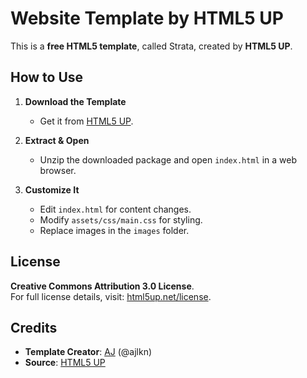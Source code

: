# Website Template by HTML5 UP

This is a **free HTML5 template**, called Strata, created by **HTML5 UP**.

## How to Use

1. **Download the Template**  
   - Get it from [HTML5 UP](https://html5up.net/strata).

2. **Extract & Open**  
   - Unzip the downloaded package and open `index.html` in a web browser.

3. **Customize It**  
   - Edit `index.html` for content changes.
   - Modify `assets/css/main.css` for styling.
   - Replace images in the `images` folder.

## License

**Creative Commons Attribution 3.0 License**.<br>
For full license details, visit: [html5up.net/license](https://html5up.net/license).

## Credits

- **Template Creator**: [AJ](https://twitter.com/ajlkn) (@ajlkn)  
- **Source**: [HTML5 UP](https://html5up.net)
